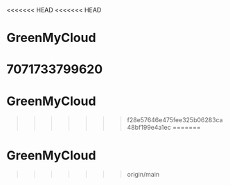 <<<<<<< HEAD
<<<<<<< HEAD
# GreenMyCloud
7071733799620
=======
# GreenMyCloud
>>>>>>> f28e57646e475fee325b06283ca48bf199e4a1ec
=======
# GreenMyCloud
>>>>>>> origin/main
